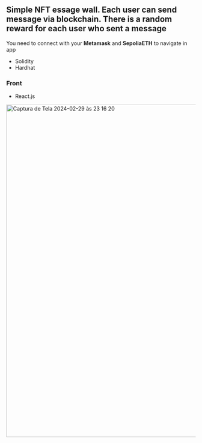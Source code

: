 



## Simple NFT essage wall. Each user can send message via blockchain. There is a random reward for each user who sent a message

You need to connect with your **Metamask** and **SepoliaETH** to navigate in app

- Solidity
- Hardhat


### Front
- React.js

<img width="885" alt="Captura de Tela 2024-02-29 às 23 16 20" src="https://github.com/mmjck/nft-message-boards/assets/55866244/9fca7459-78e0-47d1-a4f7-84b8e710bce2">
